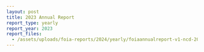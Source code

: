 ```yaml
---
layout: post
title: 2023 Annual Report
report_type: yearly
report_year: 2023
report_files:
  - /assets/uploads/foia-reports/2024/yearly/foiaannualreport-v1-ncd-2017.xlsm
---
```

